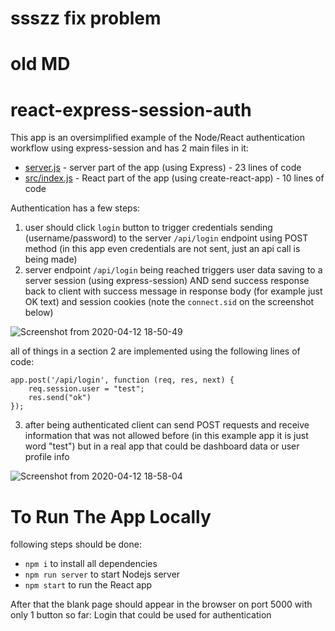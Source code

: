 # ssszz fix problem


# old MD
# react-express-session-auth
This app is an oversimplified example of the Node/React authentication workflow using express-session and has 2 main files in it: 

- [server.js](https://github.com/supromikali/react-express-session-auth/blob/master/server.js) - server part of the app (using Express) - 23 lines of code
- [src/index.js](https://github.com/supromikali/react-express-session-auth/blob/master/src/index.js) - React part of the app (using create-react-app) - 10 lines of code

Authentication has a few steps:
1. user should click `login` button to trigger credentials sending (username/password) to the server `/api/login` endpoint using POST method (in this app even credentials are not sent, just an api call is being made)
2. server endpoint `/api/login` being reached triggers user data saving to a server session (using express-session) AND send success response back to client with success message in response body (for example just OK text) and session cookies (note the `connect.sid` on the screenshot below)

![Screenshot from 2020-04-12 18-50-49](https://user-images.githubusercontent.com/22643362/79073332-a1fd1580-7cee-11ea-8277-ae0631a1cd2b.png)

all of things in a section 2 are implemented using the following lines of code:
```
app.post('/api/login', function (req, res, next) {
    req.session.user = "test";
    res.send("ok")
});
```

3. after being authenticated client can send POST requests and receive information that was not allowed before (in this example app it is just word "test") but in a real app that could be dashboard data or user profile info

![Screenshot from 2020-04-12 18-58-04](https://user-images.githubusercontent.com/22643362/79073486-96f6b500-7cef-11ea-832d-f0b07f50f172.png)

# To Run The App Locally
following steps should be done:
- `npm i` to install all dependencies
- `npm run server` to start Nodejs server
- `npm start` to run the React app

After that the blank page should appear in the browser on port 5000 with only 1 button so far: Login that could be used for authentication


